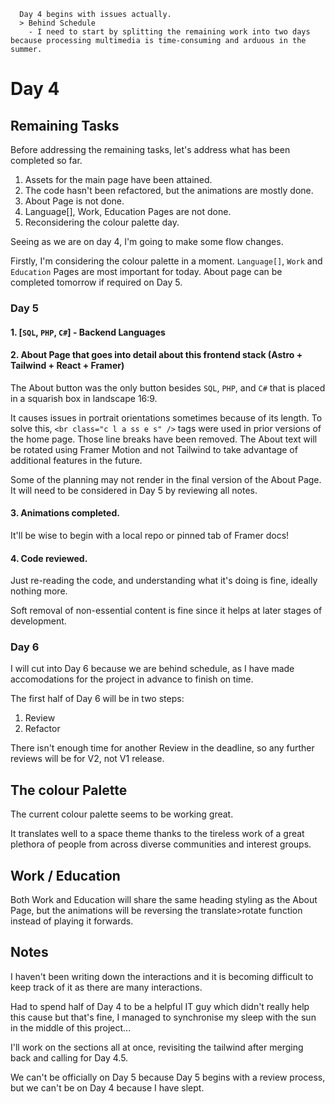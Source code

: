 ```
  Day 4 begins with issues actually.
  > Behind Schedule
    - I need to start by splitting the remaining work into two days because processing multimedia is time-consuming and arduous in the summer.
```

# Day 4

## Remaining Tasks

Before addressing the remaining tasks, let's address what has been completed so far.

  1. Assets for the main page have been attained.
  2. The code hasn't been refactored, but the animations are mostly done.
  3. About Page is not done.
  4. Language[], Work, Education Pages are not done.
  5. Reconsidering the colour palette day.

Seeing as we are on day 4, I'm going to make some flow changes.

Firstly, I'm considering the colour palette in a moment. `Language[]`, `Work` and `Education` Pages are most important for today. About page can be completed tomorrow if required on Day 5.

### Day 5

  #### 1. [`SQL`, `PHP`, `C#`] - Backend Languages


  #### 2. About Page that goes into detail about this frontend stack (Astro + Tailwind + React + Framer)
  
  The About button was the only button besides `SQL`, `PHP`, and `C#` that is placed in a squarish box in landscape 16:9.
  
  It causes issues in portrait orientations sometimes because of its length. To solve this, `<br class="c l a ss e s" />` tags were used in prior versions of the home page. Those line breaks have been removed. The About text will be rotated using Framer Motion and not Tailwind to take advantage of additional features in the future.

  Some of the planning may not render in the final version of the About Page. It will need to be considered in Day 5 by reviewing all notes.
  
  #### 3. Animations completed.
  
  It'll be wise to begin with a local repo or pinned tab of Framer docs!
  
  #### 4. Code reviewed.
  
  Just re-reading the code, and understanding what it's doing is fine, ideally nothing more.
  
  Soft removal of non-essential content is fine since it helps at later stages of development.

### Day 6

I will cut into Day 6 because we are behind schedule, as I have made accomodations for the project in advance to finish on time.

The first half of Day 6 will be in two steps:

  1. Review
  2. Refactor

There isn't enough time for another Review in the deadline, so any further reviews will be for V2, not V1 release.

## The colour Palette

The current colour palette seems to be working great.

It translates well to a space theme thanks to the tireless work of a great plethora of people from across diverse communities and interest groups.

## Work / Education

Both Work and Education will share the same heading styling as the About Page, but the animations will be reversing the translate>rotate function instead of playing it forwards.

## Notes

I haven't been writing down the interactions and it is becoming difficult to keep track of it as there are many interactions.

Had to spend half of Day 4 to be a helpful IT guy which didn't really help this cause but that's fine, I managed to synchronise my sleep with the sun in the middle of this project...

I'll work on the sections all at once, revisiting the tailwind after merging back and calling for Day 4.5.

We can't be officially on Day 5 because Day 5 begins with a review process, but we can't be on Day 4 because I have slept.